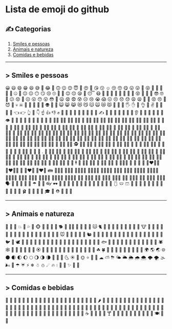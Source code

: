 # Lista de emoji do github

## ✍ Categorias

1. [Smiles e pessoas](#smiles-e-pessoas)
2. [Animais e natureza](#animais-e-natureza)
3. [Comidas e bebidas](#comidas-e-bebidas)

***
<div id='smiles-e-pessoas'/>	

## > Smiles e pessoas

😀 😃  😄  😁  😆 😅  🤣 😂  🙂  🙃 😉 😊  😇  🥰  😍  🤩 😘  😗 ☺ 😚  😙  😋  😛  😜  🤪 😝  🤑 🤗 🤭  🤫 🤔 🤐 🤨  😐 😑 😶  😏 😒 🙄  😬 🤥 😌 😔 😪 🤤 😴 😷  🤒  🤕  🤢 🤮 🤧 🥵 🥶 🥴 😵 🤯  🤠  🥳 😎  🤓 🧐  😕 😟 🙁  ☹ 😮  😯 😲 😳 🥺 😦  😧 😨 😰  😥  😢 😭  😱  😖 😣 😞 😓 😩 😫 🥱 😤  😡 😠 🤬  😈  👿  💀 ☠  💩  🤡 👹 👺 👻 👽 👾  🤖 😺 😸  😹  😻  😼  😽  🙀  😿  😾  💋  👋  🤚  🖐  ✋  🖖  👌  🤏  ✌  🤞  🤟  🤘  🤙  👈  👉  👆  🖕  👇  ☝  👍  👎  ✊  👊  🤛  🤜  👏  🙌  👐  🤲  🤝 🙏  ✍  💅  🤳 💪  🦾  🦿  🦵 🦶 👂 🦻  👃 🧠 🦷 🦴 👀 👁 👅 👄 👶 🧒 👦 👧 🧑 👱  👨 🧔  👨‍🦰  👨‍🦱  👨‍🦳  👨‍🦲  👩 👩‍🦰  🧑‍🦰  👩‍🦱  🧑‍🦱  👩‍🦳  🧑‍🦳  👩‍🦲  🧑‍🦲  👱‍♀️  👱‍♂️  🧓  👴  👵  🙍  🙍‍♂️  🙎 🙎‍♂️  🙎‍♀️  🙅  🙅‍♂️  🙅‍♀️  🙆  🙆‍♂️  🙆‍♀️  💁  💁‍♂️  💁‍♀️  🙋  🙋‍♂️  🙋‍♀️  🧏  🧏‍♂️  🧏‍♀️  🙇  🙇‍♂️  🙇‍♀️  🤦  🤦‍♂️  🤦‍♀️  🤷 🤷‍♂️  🤷‍♀️  🧑‍⚕️  👨‍⚕️  👩‍⚕️  🧑‍🎓 👨‍🎓  👩‍🎓  🧑‍🏫 👨‍🏫  👩‍🏫  🧑‍⚖️ 👨‍⚖️  👩‍⚖️  🧑‍🌾 👨‍🌾  👩‍🌾  🧑‍🍳 👨‍🍳  👩‍🍳  🧑‍🔧 👨‍🔧  👩‍🔧  🧑‍🏭  👨‍🏭  👩‍🏭  🧑‍💼  👨‍💼  👩‍💼  🧑‍🔬 👨‍🔬  👩‍🔬  🧑‍💻 👨‍💻  👩‍💻  🧑‍🎤 👨‍🎤  👩‍🎤  🧑‍🎨 👨‍🎨  👩‍🎨  🧑‍✈️ 👨‍✈️  👩‍✈️  🧑‍🚀 👨‍🚀  👩‍🚀  🧑‍🚒 👨‍🚒  👩‍🚒  👮  👮‍♂️  👮‍♀️  🕵 🕵️‍♂️  🕵️‍♀️  💂 💂‍♂️  💂‍♀️  👷  👷‍♂️  👷‍♀️  🤴 👸 👳  👳‍♂️  👳‍♀️  👲  🧕  🤵  👰  🤰  🤱 🧑‍🍼  👼  🎅  🤶 . 🦸 🦸‍♂️  🦸‍♀️  🦹 🦹‍♂️  🦹‍♀️  🧙 🧙‍♂️  🧙‍♀️  🧚 🧚‍♂️  🧚‍♀️  🧛 🧛‍♂️  🧛‍♀️  🧜 🧜‍♂️ 🧜‍♀️ 🧝 🧝‍♂️  🧝‍♀️  🧞 🧞‍♂️  🧞‍♀️  🧟 🧟‍♂️  🧟‍♀️  💆  💆‍♂️  💆‍♀️  💇  💇‍♂️  💇‍♀️  🚶  🚶‍♂️  🚶‍♀️  🧍  🧍‍♂️  🧍‍♀️  🧎  🧎‍♂️  🧎‍♀️  🧑‍🦯  👨‍🦯  👩‍🦯  🧑‍🦼  👨‍🦼  👩‍🦼  🧑‍🦽  👨‍🦽  👩‍🦽  🏃  🏃‍♂️  🏃‍♀️  💃  🕺  🕴  👯  👯‍♂️  👯‍♀️  🧖  🧖‍♂️  🧖‍♀️  🧘  🧑‍🤝‍🧑  👭  👫 👬  💏 👨‍❤️‍💋‍👨  👩‍❤️‍💋‍👩  💑  👨‍❤️‍👨  👩‍❤️‍👩  👪 👨‍👩‍👦  👨‍👩‍👧  👨‍👩‍👧‍👦 👨‍👩‍👦‍👦 👨‍👩‍👧‍👧 👨‍👨‍👦  👨‍👨‍👧  👨‍👨‍👧‍👦 👨‍👨‍👦‍👦 👨‍👨‍👧‍👧 👩‍👩‍👦  👩‍👩‍👧  👩‍👩‍👧‍👦 👩‍👩‍👦‍👦 👩‍👩‍👧‍👧 👨‍👦  👨‍👦‍👦  👨‍👧  👨‍👧‍👦  👨‍👧‍👧  👩‍👦  👩‍👦‍👦  👩‍👧  👩‍👧‍👦  👩‍👧‍👧  🗣  👤  👥  👣 🧳 🌂  ☂ 🧵 🧶 👓 🕶 🥽 🥼  🦺  👔 👕 👖 🧣 🧤 🧥 🧦 👗 👘 🥻 🩱  🩲 🩳 👙 👚  👛 👜 👝  🎒 👞  👟  🥾  🥿  👠  👡 🩰 👢 👑 👒 🎩 🎓 🧢 ⛑ 💄 💍 💼

***
<div id='animais-e-natureza'/>	

## > Animais e natureza

🙈 🙉 🙊 💥 💫 💦 💨 🐵 🐒 🦍 🦧 🐶 🐕 🦮 🐕‍🦺 🐩 🐺 🦊 🦝 🐱 🐈 🦁 🐯 🐅 🐆 🐴 🐎 🦄 🦓 🦌 🐮 🐂 🐃 🐄 🐷 🐖 🐗 🐽 🐏 🐑 🐐 🐪 🐫 🦙 🦒 🐘 🦏 🦛 🐭 🐁 🐀 🐹 🐰 🐇 🐿 🦔 🦇 🐻 🐨 🐼 🦥 🦦 🦨 🦘 🦡 🐾 🦃 🐔 🐓 🐣 🐤 🐥 🐦 🐧 🕊 🦅 🦆 🦢 🦉 🦩 🦚 🦜 🐸 🐊 🐢 🦎 🐍 🐲 🐉 🦕 🦖 🐳 🐋 🐬 🐟 🐠 🐡 🦈 🐙 🐚 🐌 🦋 🐛 🐜 🐝 🐞 🦗 🕷 🕸 🦂 🦟 🦠 💐 🌸 💮 🏵 🌹 🥀 🌺 🌻 🌼 🌷 🌱 🌲 🌳 🌴 🌵 🌾 🌿 ☘ 🍀 🍁 🍂 🍃 🍄 🌰 🦀 🦞 🦐 🦑 🌍 🌎 🌏 🌐 🌑 🌒 🌓 🌔 🌕 🌖 🌗 🌘 🌙 🌚 🌛 🌜 ☀ 🌝 🌞 ⭐ 🌟 🌠  ☁  ⛅  ⛈  🌤  🌥  🌦  🌧  🌨  🌩  🌪  🌫  🌬  🌈  ☂  ☔  ⚡  ❄  ☃  ⛄  ☄  🔥  💧  🌊  🎄  ✨  🎋  🎍  

***
<div id='comidas-e-bebidas'/>	

## > Comidas e bebidas

🍇  🍈  🍉  🍊  🍋  🍌  🍍  🥭  🍎  🍏  🍐  🍑  🍒  🍓  🥝  🍅  🥥  🥑  🍆  🥔  🥕  🌽  🌶  🥒  🥬  🥦  🧄  🧅  🍄  🥜  🌰  🍞  🥐  🥖 🥨  🥯  🥞  🧇  🧀  🍖  🍗  🥩  🥓  🍔  🍟 🍕  🌭  🥪  🌮  🌯  🥙 🧆  🍳  🥘  🍲  🥣  🥗  🍿  🧈  🧂  🥫  🍱  🍘  🍙  🍚  🍛  🍜  🍝  🍠 🍢  🍣  🍤 🍥 
🥮  🍡  🥟  🥠  🥡  🦪  🍦  🍧  🍨  🍩  🍪  🎂  🍰  🧁  🥧  🍫  🍬  🍭  🍮  🍯  🍼  🥛  ☕  🍵  🍶  🍾  🍷  🍸  🍹  🍺  🍻  🥂  🥃  🥤 🧃 🧉 🧊 🥢  🍽  🍴  🥄  
